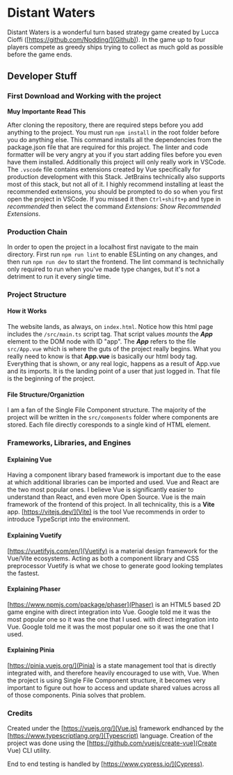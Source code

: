 # Distant Waters

Distant Waters is a wonderful turn based strategy game created by Lucca Cioffi ([https://github.com/Nodding/](Github)). In the game up to four players compete as greedy ships trying to collect as much gold as possible before the game ends.

## Developer Stuff

### First Download and Working with the project

**Muy Importante**
**Read This**

After cloning the repository, there are required steps before you add anything to the project. You must run `npm install` in the root folder before you do anything else. This command installs all the dependencies from the package.json file that are required for this project. The linter and code formatter will be very angry at you if you start adding files before you even have them installed.
Additionally this project will only really work in VSCode. The `.vscode` file contains extensions created by Vue specifically for production development with this Stack. JetBrains technically also supports most of this stack, but not all of it. I highly recommend installing at least the recommended extensions, you should be prompted to do so when you first open the project in VSCode. If you missed it then `Ctrl+shift+p` and type in *recommended* then select the command *Extensions: Show Recommended Extensions*.

### Production Chain

In order to open the project in a localhost first navigate to the main directory. First run `npm run lint` to enable ESLinting on any changes, and then run `npm run dev` to start the frontend. The lint command is technichally only required to run when you've made type changes, but it's not a detriment to run it every single time.

### Project Structure

#### How it Works

The website lands, as always, on `index.html`. Notice how this html page includes the `/src/main.ts` script tag. That script values *mounts* the ***App*** element to the DOM node with ID "app". The ***App*** refers to the file `src/App.vue` which is where the guts of the project really begins.
What you really need to know is that **App.vue** is basically our html body tag. Everything that is shown, or any real logic, happens as a result of App.vue and its imports. It is the landing point of a user that just logged in. That file is the beginning of the project.

#### File Structure/Organiztion

I am a fan of the Single File Component structure. The majority of the project will be written in the `src/components` folder where components are stored. Each file directly coresponds to a single kind of HTML element.

### Frameworks, Libraries, and Engines

#### Explaining Vue

Having a component library based framework is important due to the ease at which additional libraries can be imported and used. Vue and React are the two most popular ones. I believe Vue is significantly easier to understand than React, and even more Open Source. Vue is the main framework of the frontend of this project. In all technicality, this is a **Vite** app.  [https://vitejs.dev/](Vite) is the tool Vue recommends in order to introduce TypeScript into the environment.

#### Explaining Vuetify

[https://vuetifyjs.com/en/](Vuetify) is a material design framework for the Vue/Vite ecosystems. Acting as both a component library and CSS preprocessor Vuetify is what we chose to generate good looking templates the fastest.

#### Explaining Phaser

[https://www.npmjs.com/package/phaser](Phaser) is an HTML5 based 2D game engine with direct integration into Vue. Google told me it was the most popular one so it was the one that I used.
with direct integration into Vue. Google told me it was the most popular one so it was the one that I used.
#### Explaining Pinia

[https://pinia.vuejs.org/](Pinia) is a state management tool that is directly integrated with, and therefore heavily encouraged to use with, Vue. When the project is using Single File Component structure, it becomes very important to figure out how to access and update shared values across all of those components. Pinia solves that problem.

### Credits

Created under the [https://vuejs.org/](Vue.js) framework endhanced by the [https://www.typescriptlang.org/](Typescript) language. Creation of the project was done using the [https://github.com/vuejs/create-vue](Create Vue) CLI utility.

End to end testing is handled by [https://www.cypress.io/](Cypress). 

